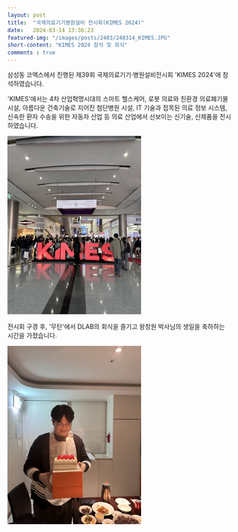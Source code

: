 ```yaml
---
layout: post 
title:  "국제의료기기병원설비 전시회(KIMES 2024)"
date:   2024-03-14 13:36:23
featured-img: "/images/posts/2403/240314_KIMES.JPG"
short-content: "KIMES 2024 참석 및 회식"
comments : true
---
```



삼성동 코엑스에서 진행된 제39회 국제의료기기·병원설비전시회 'KIMES 2024'에 참석하였습니다.

'KIMES'에서는 4차 산업혁명시대의 스마트 헬스케어, 로봇 의료와 친환경 의료폐기물 시설, 아름다운 건축기술로 지어진 첨단병원 시설, IT 기술과 접목된 의료 정보 시스템, 신속한 환자 수송을 위한 자동차 산업 등 의료 산업에서 선보이는 신기술, 신제품을 전시하였습니다.

<span class="image featured"><img src="/images/posts/2403/240314_KIMES.JPG" alt="" style='height: 400px; object-fit: contain;'></span>

전시회 구경 후, '무탄'에서 DLAB의 회식을 즐기고 왕창원 박사님의 생일을 축하하는 시간을 가졌습니다.

<span class="image featured"><img src="/images/posts/2403/240314_WangBirthday.JPG" alt="" style='height: 400px; object-fit: contain;'></span>

